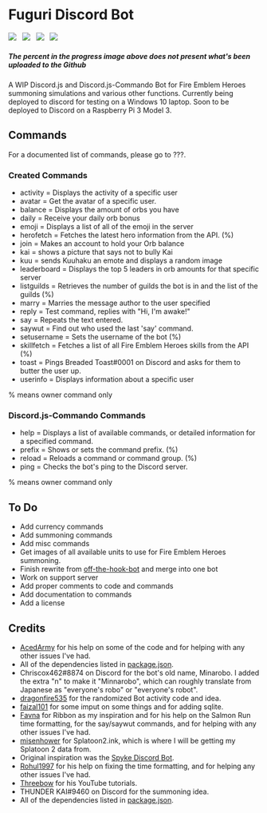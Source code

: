 # Fuguri Discord Bot

<img src="https://img.shields.io/badge/progress-44.35%25-yellow.svg"> &nbsp; <img src="https://img.shields.io/badge/bot%20version-0.1.0-BC57B4.svg"> &nbsp; <img src="https://img.shields.io/badge/npm-6.0.1-1ABC9C.svg"> &nbsp; <img src="https://img.shields.io/badge/node-8.11.1-E91E63.svg">

##### The percent in the progress image above does not present what's been uploaded to the Github

A WIP Discord.js and Discord.js-Commando Bot for Fire Emblem Heroes summoning simulations and various other functions. Currently being deployed to discord for testing on a Windows 10 laptop. Soon to be deployed to Discord on a Raspberry Pi 3 Model 3.

## Commands
For a documented list of commands, please go to ???.

### Created Commands
* activity = Displays the activity of a specific user
* avatar = Get the avatar of a specific user.
* balance = Displays the amount of orbs you have
* daily = Receive your daily orb bonus
* emoji = Displays a list of all of the emoji in the server
* herofetch = Fetches the latest hero information from the API. (%)
* join = Makes an account to hold your Orb balance
* kai = shows a picture that says not to bully Kai
* kuu = sends Kuuhaku an emote and displays a random image
* leaderboard = Displays the top 5 leaders in orb amounts for that specific server
* listguilds = Retrieves the number of guilds the bot is in and the list of the guilds (%)
* marry = Marries the message author to the user specified
* reply = Test command, replies with "Hi, I'm awake!"
* say = Repeats the text entered.
* saywut = Find out who used the last 'say' command.
* setusername = Sets the username of the bot (%)
* skillfetch = Fetches a list of all Fire Emblem Heroes skills from the API (%)
* toast = Pings Breaded Toast#0001 on Discord and asks for them to butter the user up.
* userinfo = Displays information about a specific user

% means owner command only

### Discord.js-Commando Commands
* help = Displays a list of available commands, or detailed information for a specified command.
* prefix = Shows or sets the command prefix. (%)
* reload = Reloads a command or command group. (%)
* ping = Checks the bot's ping to the Discord server.

% means owner command only

## To Do
* Add currency commands
* Add summoning commands
* Add misc commands
* Get images of all available units to use for Fire Emblem Heroes summoning.
* Finish rewrite from [off-the-hook-bot](https://www.github.com/KunoichiZ/off-the-hook-bot) and merge into one bot
* Work on support server
* Add proper comments to code and commands
* Add documentation to commands
* Add a license

## Credits
* [AcedArmy](https://github.com/AcedArmy) for his help on some of the code and for helping with any other issues I've had.
* All of the dependencies listed in [package.json](https://github.com/KunoichiZ/fuguri-bot/blob/master/package.json).
* Chriscox462#8874 on Discord for the bot's old name, Minarobo. I added the extra "n" to make it "Minnarobo", which can roughly translate from Japanese as "everyone's robo" or "everyone's robot".
* [dragonfire535](https://github.com/dragonfire535/xiao) for the randomized Bot activity code and idea.
* [faizal101](https://github.com/faizal101) for some imput on some things and for adding sqlite.
* [Favna](https://github.com/Favna) for Ribbon as my inspiration and for his help on the Salmon Run time formatting, for the say/saywut commands, and for helping with any other issues I've had.
* [misenhower](https://github.com/misenhower/splatoon2.ink) for Splatoon2.ink, which is where I will be getting my Splatoon 2 data from.
* Original inspiration was the [Spyke Discord Bot](https://discordbots.org/bot/340354052715970563).
* [Rohul1997](http://github.com/Rohul1997) for his help on fixing the time formatting, and for helping any other issues I've had.
* [Threebow](https://www.youtube.com/channel/UC5UnYgoBRBHqGV-X-zroQWg) for his YouTube tutorials.
* THUNDER KAI#9460 on Discord for the summoning idea.
* All of the dependencies listed in [package.json](https://github.com/KunoichiZ/minnarobo-bot/blob/master/package.json).